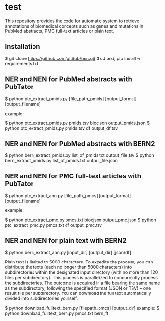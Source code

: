 # test
This repository provides the code for automatic system to retrieve annotations of biomedical concepts such as genes and mutations in PubMed abstracts, PMC full-text articles or plain text.


## Installation

$ git clone https://github.com/gititub/test.git
$ cd test; pip install -r requirements.txt

## NER and NEN for PubMed abstracts with PubTator

$ python ptc_extract_pmids.py [file_path_pmids] [output_format] [output_filename]

example: 

$ python ptc_extract_pmids.py pmids.tsv biocjson output_pmids.json
$ python ptc_extract_pmids.py pmids.tsv df output_df.tsv

## NER and NEN for PubMed abstracts with BERN2

$ python bern_extract_pmids.py list_of_pmids.txt output_file.tsv
$ python bern_extract_pmids.py list_of_pmids.txt output_file.json

## NER and NEN for PMC full-text articles with PubTator

$ python ptc_extract_ann.py [file_path_pmcs] [output_format] [output_filename]

example:

$ python ptc_extract_pmc.py pmcs.txt biocjson output_pmc.json
$ python ptc_extract_pmc.py pmcs.txt df output_pmc.tsv


## NER and NEN for plain text with BERN2

$ python bern_extract_ann.py [input_dir] [output_dir] [json/df]

Plain text is limited to 5000 characters. To expedite the process, you can distribute the texts (each no longer than 5000 characters) into subdirectories within the designated input directory (with no more than 120 files per subdirectory). This process is parallelized to concurrently process the subdirectories. The outcome is acquired in a file bearing the same name as the subdirectory, following the specified format (JSON or TSV) – one result file per subdirectory. You can download the full text automatically divided into subdirectories yourself.

$ python download_fulltext_bern.py [filepath_pmcs] [output_dir]
example: 
$ python download_fulltext_bern.py pmcs.txt bern_ft
